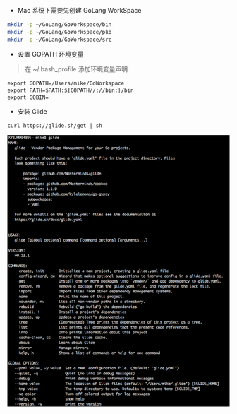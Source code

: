 * Mac 系统下需要先创建 GoLang WorkSpace 

```sh
mkdir -p ~/GoLang/GoWorkspace/bin
mkdir -p ~/GoLang/GoWorkspace/pkb
mkdir -p ~/GoLang/GoWorkspace/src
```

* 设置 GOPATH 环境变量

> 在 ~/.bash\_profile 添加环境变量声明

```
export GOPATH=/Users/mike/GoWorkspace
export PATH=$PATH:${GOPATH//://bin:}/bin
export GOBIN=
```

* 安装 Glide

```
curl https://glide.sh/get | sh
```



![](/assets/WX20180727-111810.png)

